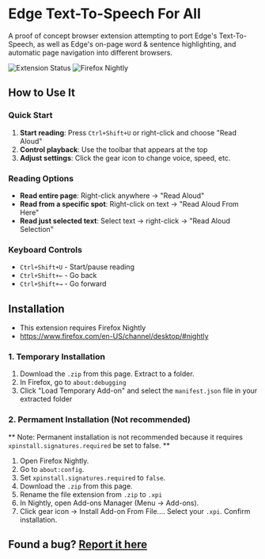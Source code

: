# Edge Text-To-Speech For All

A proof of concept browser extension attempting to port Edge's Text-To-Speech, as well as Edge's on-page word & sentence highlighting, and automatic page navigation into different browsers.

![Extension Status](https://img.shields.io/badge/status-active%20development-green)
![Firefox Nightly](https://img.shields.io/badge/Firefox_Nightly-compatible-orange)


## How to Use It

### Quick Start
1. **Start reading**: Press `Ctrl+Shift+U` or right-click and choose "Read Aloud"
2. **Control playback**: Use the toolbar that appears at the top
3. **Adjust settings**: Click the gear icon to change voice, speed, etc.

### Reading Options
- **Read entire page**: Right-click anywhere → "Read Aloud"
- **Read from a specific spot**: Right-click on text → "Read Aloud From Here"  
- **Read just selected text**: Select text → right-click → "Read Aloud Selection"

### Keyboard Controls
- `Ctrl+Shift+U` - Start/pause reading
- `Ctrl+Shift+←` - Go back
- `Ctrl+Shift+→` - Go forward

## Installation

- This extension requires Firefox Nightly
- https://www.firefox.com/en-US/channel/desktop/#nightly

### 1. Temporary Installation
1. Download the `.zip` from this page. Extract to a folder.
2. In Firefox, go to `about:debugging`
3. Click "Load Temporary Add-on" and select the `manifest.json` file in your extracted folder
   
### 2. Permament Installation (Not recommended)
** Note: Permanent installation is not recommended because it requires `xpinstall.signatures.required` be set to false. **

1. Open Firefox Nightly.
2. Go to `about:config`.
3. Set `xpinstall.signatures.required` to `false`.
4. Download the `.zip` from this page.
5. Rename the file extension from `.zip` to `.xpi`
6. In Nightly, open Add-ons Manager (Menu → Add-ons).
7. Click gear icon → Install Add-on From File.... Select your `.xpi`. Confirm installation.

## Found a bug? [Report it here](https://github.com/TiredOfEverything/Edge-TTS-4-All/issues)